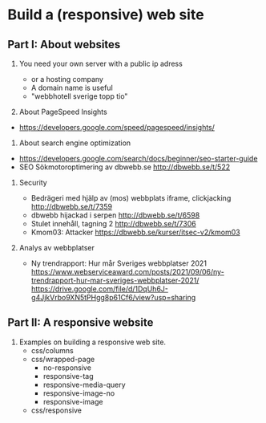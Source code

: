 Build a (responsive) web site
===============================



Part I: About websites
-------------------------------

1. You need your own server with a public ip adress
    * or a hosting company
    * A domain name is useful
    * "webbhotell sverige topp tio"

1. About PageSpeed Insights
  * https://developers.google.com/speed/pagespeed/insights/

1. About search engine optimization
  * https://developers.google.com/search/docs/beginner/seo-starter-guide
  * SEO Sökmotoroptimering av dbwebb.se
        http://dbwebb.se/t/522

1. Security
    * Bedrägeri med hjälp av (mos) webbplats iframe, clickjacking
        http://dbwebb.se/t/7359
    * dbwebb hijackad i serpen
        http://dbwebb.se/t/6598
    * Stulet innehåll, tagning 2
        http://dbwebb.se/t/7306
    * Kmom03: Attacker
        https://dbwebb.se/kurser/itsec-v2/kmom03

1. Analys av webbplatser
    * Ny trendrapport: Hur mår Sveriges webbplatser 2021
        https://www.webserviceaward.com/posts/2021/09/06/ny-trendrapport-hur-mar-sveriges-webbplatser-2021/
        https://drive.google.com/file/d/1DqUh6J-g4JjkVrbo9XN5tPHgg8p61Cf6/view?usp=sharing



Part II: A responsive website
-------------------------------

1. Examples on building a responsive web site.
    * css/columns
    * css/wrapped-page
        * no-responsive
        * responsive-tag
        * responsive-media-query
        * responsive-image-no
        * responsive-image
    * css/responsive
